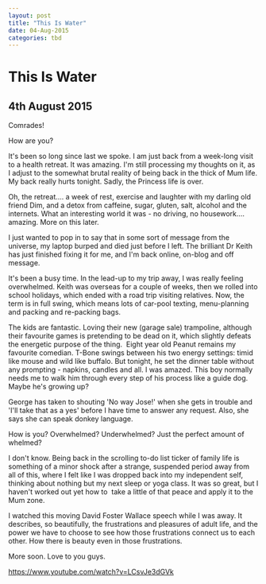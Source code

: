 ```yaml
---
layout: post
title: "This Is Water"
date: 04-Aug-2015
categories: tbd
---
```


# This Is Water

## 4th August 2015

Comrades!

How are you?

It's been so long since last we spoke. I am just back from a week-long visit to a health retreat. It was amazing. I'm still processing my thoughts on it,   as I adjust to the somewhat brutal reality of being back in the thick of Mum life. My back really hurts tonight. Sadly, the Princess life is over.

Oh, the retreat.... a week of rest, exercise and laughter with my darling old friend Dim, and a detox from caffeine, sugar, gluten, salt, alcohol and the internets. What an interesting world it was - no driving, no housework.... amazing. More on this later.

I just wanted to pop in to say that in some sort of message from the universe, my laptop burped and died just before I left. The brilliant Dr Keith has just finished fixing it for me, and I'm back online, on-blog and off message.

It's been a busy time. In the lead-up to my trip away, I was really feeling overwhelmed. Keith was overseas for a couple of weeks, then we rolled into school holidays, which ended with a road trip visiting relatives. Now, the term is in full swing, which means lots of car-pool texting, menu-planning and packing and re-packing bags.

The kids are fantastic. Loving their new (garage sale) trampoline, although their favourite games is pretending to be dead on it, which slightly defeats the energetic purpose of the thing.  Eight year old Peanut remains my favourite comedian. T-Bone swings between his two energy settings: timid like mouse and wild like buffalo. But tonight, he set the dinner table without any prompting - napkins, candles and all. I was amazed. This boy normally needs me to walk him through every step of his process like a guide dog. Maybe he's growing up?

George has taken to shouting 'No way Jose!' when she gets in trouble and 'I'll take that as a yes' before I have time to answer any request. Also, she says she can speak donkey language.

How is you? Overwhelmed? Underwhelmed? Just the perfect amount of whelmed?

I don't know. Being back in the scrolling to-do list ticker of family life is something of a minor shock after a strange, suspended period away from all of this, where I felt like I was dropped back into my independent self, thinking about nothing but my next sleep or yoga class. It was so great, but I haven't worked out yet how to  take a little of that peace and apply it to the Mum zone.

I watched this moving David Foster Wallace speech while I was away. It describes, so beautifully, the frustrations and pleasures of adult life, and the power we have to choose to see how those frustrations connect us to each other. How there is beauty even in those frustrations.

More soon. Love to you guys.

https://www.youtube.com/watch?v=LCsvJe3dGVk

 
